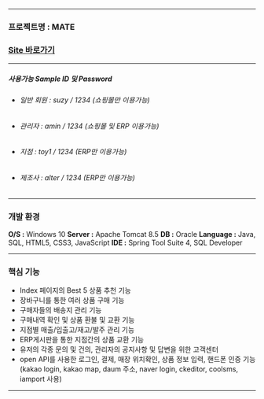 ----------------------
### 프로젝트명 : MATE
### [Site 바로가기](park.jh92.kro.kr/mate)
----------------------

##### 사용가능 Sample ID 및 Password
+ ###### 일반 회원 : suzy / 1234 (쇼핑몰만 이용가능)
+ ###### 관리자 : amin / 1234 (쇼핑몰 및 ERP 이용가능)
+ ###### 지점 : toy1 / 1234 (ERP만 이용가능)
+ ###### 제조사 : alter / 1234 (ERP만 이용가능)

--- 

### 개발 환경
**O/S :** Windows 10
**Server :** Apache Tomcat 8.5
**DB :** Oracle
**Language :** Java, SQL, HTML5, CSS3, JavaScript
**IDE :** Spring Tool Suite 4, SQL Developer

---

### 핵심 기능
- Index 페이지의 Best 5 상품 추천 기능
- 장바구니를 통한 여러 상품 구매 기능
- 구매자들의 배송지 관리 기능
- 구매내역 확인 및 상품 환불 및 교환 기능
- 지점별 매출/입출고/재고/발주 관리 기능
- ERP게시판을 통한 지점간의 상품 교환 기능
- 유저의 각종 문의 및 건의, 관리자의 공지사항 및 답변을 위한 고객센터
- open API를 사용한 로그인, 결제, 매장 위치확인, 상품 정보 입력, 핸드폰 인증 기능 
  (kakao login, kakao map, daum 주소, naver login, ckeditor, coolsms, iamport 사용)
---

